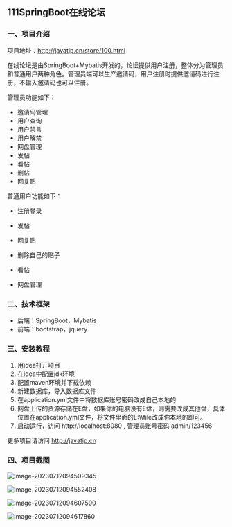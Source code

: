 ## 111SpringBoot在线论坛

### 一、项目介绍

项目地址：http://javatip.cn/store/100.html

在线论坛是由SpringBoot+Mybatis开发的，论坛提供用户注册，整体分为管理员和普通用户两种角色。管理员端可以生产邀请码，用户注册时提供邀请码进行注册，不输入邀请码也可以注册。

管理员功能如下：

- 邀请码管理
- 用户查询
- 用户禁言
- 用户解禁
- 网盘管理
- 发帖
- 看帖
- 删帖
- 回复贴

普通用户功能如下：

- 注册登录

- 发帖
- 回复贴
- 删除自己的贴子
- 看帖

- 网盘管理

### 二、技术框架

- 后端：SpringBoot，Mybatis
- 前端：bootstrap，jquery

### 三、安装教程

1. 用idea打开项目
2. 在idea中配置jdk环境
3. 配置maven环境并下载依赖
4. 新建数据库，导入数据库文件
5. 在application.yml文件中将数据库账号密码改成自己本地的
6. 网盘上传的资源存储在E盘，如果你的电脑没有E盘，则需要改成其他盘，具体位置在application.yml文件，将文件里面的E:\\\file改成你本地的即可。
7. 启动运行，访问 http://localhost:8080  , 管理员账号密码 admin/123456 

更多项目请访问 http://javatip.cn

### 四、项目截图

![image-20230712094509345](http://image.javatip.cn/bysj/20230712094509.png)

![image-20230712094552408](http://image.javatip.cn/bysj/20230712094552.png)

![image-20230712094607590](http://image.javatip.cn/bysj/20230712094607.png)

![image-20230712094617860](http://image.javatip.cn/bysj/20230712094617.png)
